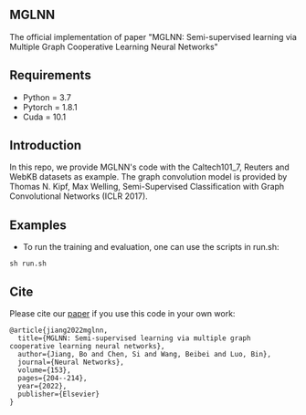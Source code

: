 ## MGLNN
The official implementation of paper "MGLNN: Semi-supervised learning via Multiple Graph Cooperative Learning Neural Networks"

## Requirements
* Python = 3.7
* Pytorch = 1.8.1
* Cuda = 10.1

## Introduction
In this repo, we provide MGLNN's code with the Caltech101_7, Reuters and WebKB datasets as example. The graph convolution model is provided by Thomas N. Kipf, Max Welling, Semi-Supervised Classification with Graph Convolutional Networks (ICLR 2017).

## Examples
* To run the training and evaluation, one can use the scripts in run.sh: 
```
sh run.sh
```

## Cite
Please cite our [paper](https://doi.org/10.1016/j.neunet.2022.05.024) if you use this code in your own work:

```
@article{jiang2022mglnn,
  title={MGLNN: Semi-supervised learning via multiple graph cooperative learning neural networks},
  author={Jiang, Bo and Chen, Si and Wang, Beibei and Luo, Bin},
  journal={Neural Networks},
  volume={153},
  pages={204--214},
  year={2022},
  publisher={Elsevier}
}
```
